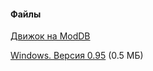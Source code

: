#### Файлы
[Движок на ModDB](https://www.moddb.com/engines/xash3d-engine/)

[Windows. Версия 0.95](/files/xash_build1905.rar) (0.5 МБ)

